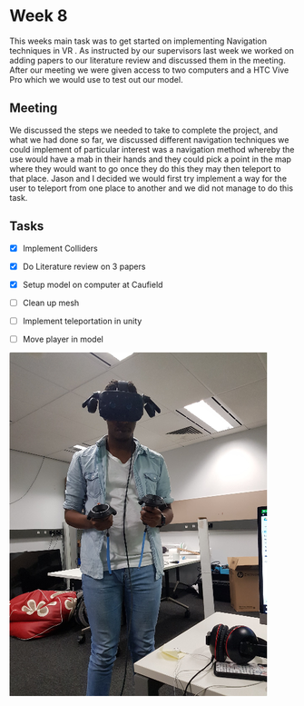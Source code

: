 # Week 8

This weeks main task was to get started on implementing Navigation techniques in VR . As instructed by our supervisors 
last week we worked on adding papers to our literature review and discussed them in the meeting. After our meeting we 
were given access to two computers and a HTC Vive Pro which we would use to test out our model. 

## Meeting

We discussed the steps we needed to take to complete the project, and what we had done so far, we discussed 
different navigation techniques we could implement of particular interest was a navigation method whereby the use would 
have a mab in their hands and they could pick a point in the map where they would want to go once they do this  they may 
then teleport to that place. Jason and I decided we would first try implement a way for the user to teleport from one 
place to another and we did not manage to do this task.

## Tasks

* [x] Implement Colliders
* [x] Do Literature review on 3 papers 
* [x] Setup model on computer at Caufield
* [ ] Clean up mesh 
* [ ] Implement teleportation in unity 
* [ ] Move player in model 


![](week8_images\c237b8bb.png)




